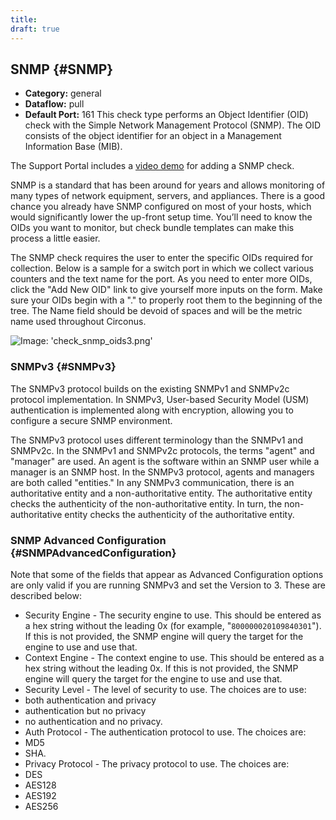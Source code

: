 ```yaml
---
title:
draft: true
---
```


## SNMP {#SNMP}
 * **Category:** general
 * **Dataflow:** pull
 * **Default Port:** 161
This check type performs an Object Identifier (OID) check with the Simple Network Management Protocol (SNMP). The OID consists of the object identifier for an object in a Management Information Base (MIB).

The Support Portal includes a [video demo](https://support.circonus.com/solution/articles/6000046147-video-adding-a-snmp-check) for adding a SNMP check.

SNMP is a standard that has been around for years and allows monitoring of many types of network equipment, servers, and appliances. There is a good chance you already have SNMP configured on most of your hosts, which would significantly lower the up-front setup time. You’ll need to know the OIDs you want to monitor, but check bundle templates can make this process a little easier.

The SNMP check requires the user to enter the specific OIDs required for collection. Below is a sample for a switch port in which we collect various counters and the text name for the port. As you need to enter more OIDs, click the "Add New OID" link to give yourself more inputs on the form. Make sure your OIDs begin with a "." to properly root them to the beginning of the tree. The Name field should be devoid of spaces and will be the metric name used throughout Circonus.

![Image: 'check_snmp_oids3.png'](/images/circonus/check_snmp_oids3.png)




### SNMPv3 {#SNMPv3}
The SNMPv3 protocol builds on the existing SNMPv1 and SNMPv2c protocol implementation. In SNMPv3, User-based Security Model (USM) authentication is implemented along with encryption, allowing you to configure a secure SNMP environment.

The SNMPv3 protocol uses different terminology than the SNMPv1 and SNMPv2c. In the SNMPv1 and SNMPv2c protocols, the terms "agent" and "manager" are used. An agent is the software within an SNMP user while a manager is an SNMP host. In the SNMPv3 protocol, agents and managers are both called "entities." In any SNMPv3 communication, there is an authoritative entity and a non-authoritative entity. The authoritative entity checks the authenticity of the non-authoritative entity. In turn, the non-authoritative entity checks the authenticity of the authoritative entity.


### SNMP Advanced Configuration {#SNMPAdvancedConfiguration}
Note that some of the fields that appear as Advanced Configuration options are only valid if you are running SNMPv3 and set the Version to 3. These are described below:
 * Security Engine - The security engine to use. This should be entered as a hex string without the leading 0x (for example, "`800000020109840301`"). If this is not provided, the SNMP engine will query the target for the engine to use and use that.
 * Context Engine - The context engine to use. This should be entered as a hex string without the leading 0x. If this is not provided, the SNMP engine will query the target for the engine to use and use that.
 * Security Level - The level of security to use. The choices are to use:
  * both authentication and privacy
  * authentication but no privacy
  * no authentication and no privacy.
 * Auth Protocol - The authentication protocol to use. The choices are:
  * MD5
  * SHA.
 * Privacy Protocol - The privacy protocol to use. The choices are:
  * DES
  * AES128
  * AES192
  * AES256
